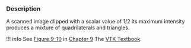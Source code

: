 ### Description

A scanned image clipped with a scalar value of 1/2 its maximum intensity produces a mixture of quadrilaterals and triangles.

!!! info
    See [Figure 9-10](../../../VTKBook/09Chapter9/#Figure%209-10) in [Chapter 9](../../../VTKBook/09Chapter9) The [VTK Textbook](../../../VTKBook/01Chapter1).
